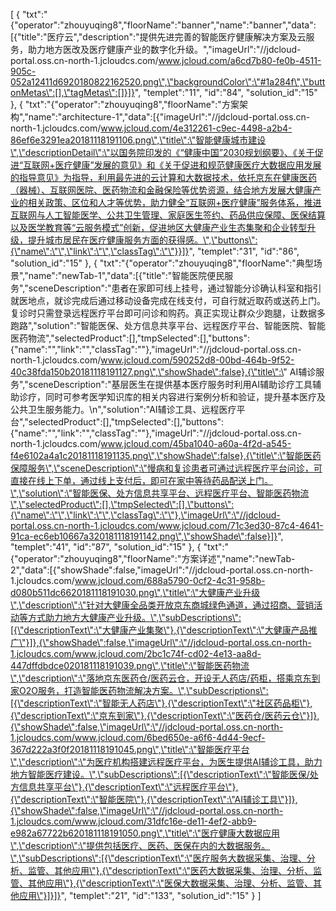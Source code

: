 [
	{
		"txt":"{\"operator\":\"zhouyuqing8\",\"floorName\":\"banner\",\"name\":\"banner\",\"data\":[{\"title\":\"医疗云\",\"description\":\"提供先进完善的智能医疗健康解决方案及云服务，助力地方医改及医疗健康产业的数字化升级。\",\"imageUrl\":\"//jdcloud-portal.oss.cn-north-1.jcloudcs.com/www.jcloud.com/a6cd7b80-fe0b-4511-905c-052a12411d6920180822162520.png\",\"backgroundColor\":\"#1a284f\",\"buttonMetas\":[],\"tagMetas\":[]}]}",
		"templet":"11",
		"id":"84",
		"solution_id":"15"
	},
	{
		"txt":"{\"operator\":\"zhouyuqing8\",\"floorName\":\"方案架构\",\"name\":\"architecture-1\",\"data\":[{\"imageUrl\":\"//jdcloud-portal.oss.cn-north-1.jcloudcs.com/www.jcloud.com/4e312261-c9ec-4498-a2b4-86ef6e3291ea20181118191106.png\",\"title\":\"智能健康城市建设\",\"descriptionDetail\":\"以国务院印发的《“健康中国”2030规划纲要》、《关于促进“互联网+医疗健康”发展的意见》和《关于促进和规范健康医疗大数据应用发展的指导意见》为指导，利用最先进的云计算和大数据技术，依托京东在健康医药（器械）、互联网医院、医药物流和金融保险等优势资源，结合地方发展大健康产业的相关政策、区位和人才等优势，助力健全“互联网+医疗健康”服务体系，推进互联网与人工智能医学、公共卫生管理、家庭医生签约、药品供应保障、医保结算以及医学教育等“云服务模式”创新，促进地区大健康产业生态集聚和企业转型升级，提升城市居民在医疗健康服务方面的获得感。\",\"buttons\":{\"name\":\"\",\"link\":\"\",\"classTag\":\"\"}}]}",
		"templet":"31",
		"id":"86",
		"solution_id":"15"
	},
	{
		"txt":"{\"operator\":\"zhouyuqing8\",\"floorName\":\"典型场景\",\"name\":\"newTab-1\",\"data\":[{\"title\":\"智能医院便民服务\",\"sceneDescription\":\"患者在家即可线上挂号，通过智能分诊确认科室和指引就医地点，就诊完成后通过移动设备完成在线支付，可自行就近取药或送药上门。复诊时只需登录远程医疗平台即可问诊和购药。真正实现让群众少跑腿，让数据多跑路\",\"solution\":\"智能医保、处方信息共享平台、远程医疗平台、智能医院、智能医药物流\",\"selectedProduct\":[],\"tmpSelected\":[],\"buttons\":{\"name\":\"\",\"link\":\"\",\"classTag\":\"\"},\"imageUrl\":\"//jdcloud-portal.oss.cn-north-1.jcloudcs.com/www.jcloud.com/590252d8-00bd-464b-9f52-40c38fda150b20181118191127.png\",\"showShade\":false},{\"title\":\" AI辅诊服务\",\"sceneDescription\":\"基层医生在提供基本医疗服务时利用AI辅助诊疗工具辅助诊疗，同时可参考医学知识库的相关内容进行案例分析和验证，提升基本医疗及公共卫生服务能力。\\n\",\"solution\":\"AI辅诊工具、远程医疗平台\",\"selectedProduct\":[],\"tmpSelected\":[],\"buttons\":{\"name\":\"\",\"link\":\"\",\"classTag\":\"\"},\"imageUrl\":\"//jdcloud-portal.oss.cn-north-1.jcloudcs.com/www.jcloud.com/45ba1040-a60a-4f2d-a545-f4e6102a4a1c20181118191135.png\",\"showShade\":false},{\"title\":\"智能医药保障服务\",\"sceneDescription\":\"慢病和复诊患者可通过远程医疗平台问诊，可直接在线上下单，通过线上支付后，即可在家中等待药品配送上门。\",\"solution\":\"智能医保、处方信息共享平台、远程医疗平台、智能医药物流\",\"selectedProduct\":[],\"tmpSelected\":[],\"buttons\":{\"name\":\"\",\"link\":\"\",\"classTag\":\"\"},\"imageUrl\":\"//jdcloud-portal.oss.cn-north-1.jcloudcs.com/www.jcloud.com/71c3ed30-87c4-4641-91ca-ec6eb10667a320181118191142.png\",\"showShade\":false}]}",
		"templet":"41",
		"id":"87",
		"solution_id":"15"
	},
	{
		"txt":"{\"operator\":\"zhouyuqing8\",\"floorName\":\"方案详述\",\"name\":\"newTab-2\",\"data\":[{\"showShade\":false,\"imageUrl\":\"//jdcloud-portal.oss.cn-north-1.jcloudcs.com/www.jcloud.com/688a5790-0cf2-4c31-958b-d080b511dc6620181118191030.png\",\"title\":\"大健康产业升级\",\"description\":\"针对大健康全品类开放京东商城绿色通道，通过招商、营销活动等方式助力地方大健康产业升级。\",\"subDescriptions\":[{\"descriptionText\":\"大健康产业集聚\"},{\"descriptionText\":\"大健康产品推广\"}]},{\"showShade\":false,\"imageUrl\":\"//jdcloud-portal.oss.cn-north-1.jcloudcs.com/www.jcloud.com/2bc1c74f-cd02-4e13-aa8d-447dffdbdce020181118191039.png\",\"title\":\"智能医药物流\",\"description\":\"落地京东医药仓/医药云仓，开设无人药店/药柜，搭乘京东到家O2O服务，打造智能医药物流解决方案。\",\"subDescriptions\":[{\"descriptionText\":\"智能无人药店\"},{\"descriptionText\":\"社区药品柜\"},{\"descriptionText\":\"京东到家\"},{\"descriptionText\":\"医药仓/医药云仓\"}]},{\"showShade\":false,\"imageUrl\":\"//jdcloud-portal.oss.cn-north-1.jcloudcs.com/www.jcloud.com/6bed650e-a6f6-4d44-9ecf-367d222a3f0f20181118191045.png\",\"title\":\"智能医疗平台\",\"description\":\"为医疗机构搭建远程医疗平台，为医生提供AI辅诊工具，助力地方智能医疗建设。\",\"subDescriptions\":[{\"descriptionText\":\"智能医保/处方信息共享平台\"},{\"descriptionText\":\"远程医疗平台\"},{\"descriptionText\":\"智能医院\"},{\"descriptionText\":\"AI辅诊工具\"}]},{\"showShade\":false,\"imageUrl\":\"//jdcloud-portal.oss.cn-north-1.jcloudcs.com/www.jcloud.com/31dfc16e-de11-4ef2-abb9-e982a67722b620181118191050.png\",\"title\":\"医疗健康大数据应用\",\"description\":\"提供包括医疗、医药、医保在内的大数据服务。\",\"subDescriptions\":[{\"descriptionText\":\"医疗服务大数据采集、治理、分析、监管、其他应用\"},{\"descriptionText\":\"医药大数据采集、治理、分析、监管、其他应用\"},{\"descriptionText\":\"医保大数据采集、治理、分析、监管、其他应用\"}]}]}",
		"templet":"21",
		"id":"133",
		"solution_id":"15"
	}
]